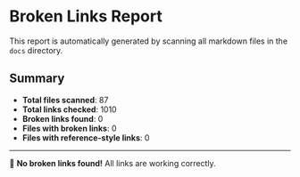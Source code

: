 # Broken Links Report

This report is automatically generated by scanning all markdown files in the `docs` directory.

## Summary

- **Total files scanned**: 87
- **Total links checked**: 1010
- **Broken links found**: 0
- **Files with broken links**: 0
- **Files with reference-style links**: 0

---

🎉 **No broken links found!** All links are working correctly.
